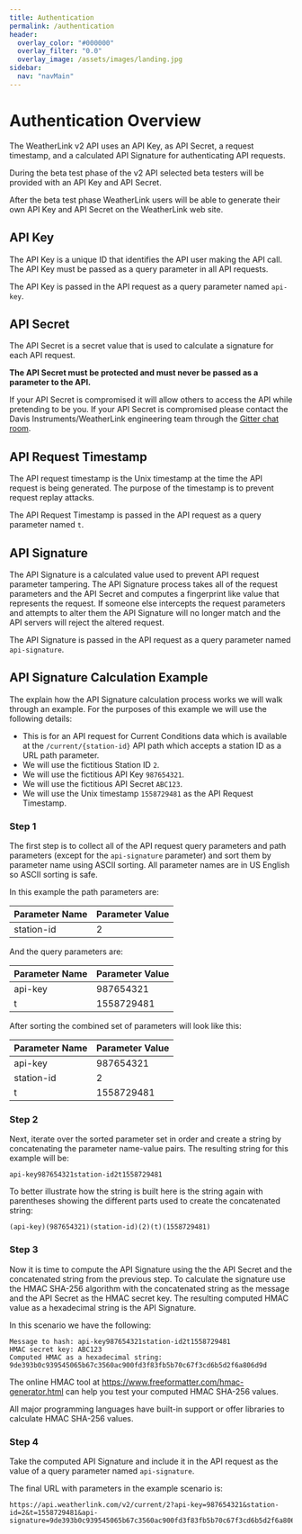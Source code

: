 ```yaml
---
title: Authentication
permalink: /authentication
header:
  overlay_color: "#000000"
  overlay_filter: "0.0"
  overlay_image: /assets/images/landing.jpg
sidebar:
  nav: "navMain"
---
```


# Authentication Overview

The WeatherLink v2 API uses an API Key, as API Secret, a request timestamp, and a calculated API Signature for authenticating API requests.

During the beta test phase of the v2 API selected beta testers will be provided with an API Key and API Secret.

After the beta test phase WeatherLink users will be able to generate their own API Key and API Secret on the WeatherLink web site.

## API Key

The API Key is a unique ID that identifies the API user making the API call. The API Key must be passed as a query parameter in all API requests.

The API Key is passed in the API request as a query parameter named `api-key`.

## API Secret

The API Secret is a secret value that is used to calculate a signature for each API request.

**The API Secret must be protected and must never be passed as a parameter to the API.**

If your API Secret is compromised it will allow others to access the API while pretending to be you. If your API Secret is compromised please contact the Davis Instruments/WeatherLink engineering team through the <a href="https://gitter.im/WeatherLink/v2-api" target="_blank">Gitter chat room</a>.

## API Request Timestamp

The API request timestamp is the Unix timestamp at the time the API request is being generated. The purpose of the timestamp is to prevent request replay attacks.

The API Request Timestamp is passed in the API request as a query parameter named `t`.

## API Signature

The API Signature is a calculated value used to prevent API request parameter tampering. The API Signature process takes all of the request parameters and the API Secret and computes a fingerprint like value that represents the request. If someone else intercepts the request parameters and attempts to alter them the API Signature will no longer match and the API servers will reject the altered request.

The API Signature is passed in the API request as a query parameter named `api-signature`.

## API Signature Calculation Example

The explain how the API Signature calculation process works we will walk through an example. For the purposes of this example we will use the following details:

* This is for an API request for Current Conditions data which is available at the `/current/{station-id}` API path which accepts a station ID as a URL path parameter.
* We will use the fictitious Station ID `2`.
* We will use the fictitious API Key `987654321`.
* We will use the fictitious API Secret `ABC123`.
* We will use the Unix timestamp `1558729481` as the API Request Timestamp.

### Step 1

The first step is to collect all of the API request query parameters and path parameters (except for the `api-signature` parameter) and sort them by parameter name using ASCII sorting. All parameter names are in US English so ASCII sorting is safe.

In this example the path parameters are:

Parameter Name|Parameter Value
--------------|---------------
station-id|2

And the query parameters are:

Parameter Name|Parameter Value
--------------|---------------
api-key|987654321
t|1558729481

After sorting the combined set of parameters will look like this:

Parameter Name|Parameter Value
--------------|---------------
api-key|987654321
station-id|2
t|1558729481

### Step 2

Next, iterate over the sorted parameter set in order and create a string by concatenating the parameter name-value pairs. The resulting string for this example will be:

```
api-key987654321station-id2t1558729481
```

To better illustrate how the string is built here is the string again with parentheses showing the different parts used to create the concatenated string:

```
(api-key)(987654321)(station-id)(2)(t)(1558729481)
```

### Step 3

Now it is time to compute the API Signature using the the API Secret and the concatenated string from the previous step. To calculate the signature use the HMAC SHA-256 algorithm with the concatenated string as the message and the API Secret as the HMAC secret key. The resulting computed HMAC value as a hexadecimal string is the API Signature.

In this scenario we have the following:

```
Message to hash: api-key987654321station-id2t1558729481
HMAC secret key: ABC123
Computed HMAC as a hexadecimal string: 9de393b0c939545065b67c3560ac900fd3f83fb5b70c67f3cd6b5d2f6a806d9d
```

The online HMAC tool at https://www.freeformatter.com/hmac-generator.html can help you test your computed HMAC SHA-256 values.

All major programming languages have built-in support or offer libraries to calculate HMAC SHA-256 values.

### Step 4

Take the computed API Signature and include it in the API request as the value of a query parameter named `api-signature`.

The final URL with parameters in the example scenario is:

```
https://api.weatherlink.com/v2/current/2?api-key=987654321&station-id=2&t=1558729481&api-signature=9de393b0c939545065b67c3560ac900fd3f83fb5b70c67f3cd6b5d2f6a806d9d
```
